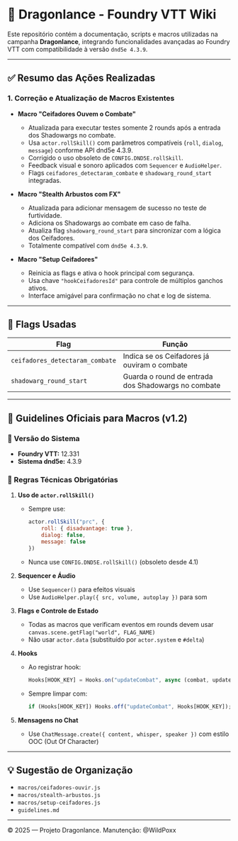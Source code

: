 
# 📘 Dragonlance - Foundry VTT Wiki

Este repositório contém a documentação, scripts e macros utilizadas na campanha **Dragonlance**, integrando funcionalidades avançadas ao Foundry VTT com compatibilidade à versão `dnd5e 4.3.9`.

---

## ✅ Resumo das Ações Realizadas

### 1. Correção e Atualização de Macros Existentes

- **Macro "Ceifadores Ouvem o Combate"**
  - Atualizada para executar testes somente 2 rounds após a entrada dos Shadowargs no combate.
  - Usa `actor.rollSkill()` com parâmetros compatíveis (`roll`, `dialog`, `message`) conforme API dnd5e 4.3.9.
  - Corrigido o uso obsoleto de `CONFIG.DND5E.rollSkill`.
  - Feedback visual e sonoro aplicados com `Sequencer` e `AudioHelper`.
  - Flags `ceifadores_detectaram_combate` e `shadowarg_round_start` integradas.

- **Macro "Stealth Arbustos com FX"**
  - Atualizada para adicionar mensagem de sucesso no teste de furtividade.
  - Adiciona os Shadowargs ao combate em caso de falha.
  - Atualiza flag `shadowarg_round_start` para sincronizar com a lógica dos Ceifadores.
  - Totalmente compatível com `dnd5e 4.3.9`.

- **Macro "Setup Ceifadores"**
  - Reinicia as flags e ativa o hook principal com segurança.
  - Usa chave `"hookCeifadoresId"` para controle de múltiplos ganchos ativos.
  - Interface amigável para confirmação no chat e log de sistema.

---

## 📌 Flags Usadas

| Flag | Função |
|------|--------|
| `ceifadores_detectaram_combate` | Indica se os Ceifadores já ouviram o combate |
| `shadowarg_round_start`         | Guarda o round de entrada dos Shadowargs no combate |

---

## 📜 Guidelines Oficiais para Macros (v1.2)

### 📌 Versão do Sistema
- **Foundry VTT:** 12.331  
- **Sistema dnd5e:** 4.3.9

### 🔧 Regras Técnicas Obrigatórias

1. **Uso de `actor.rollSkill()`**
   - Sempre use:
     ```js
     actor.rollSkill("prc", {
         roll: { disadvantage: true },
         dialog: false,
         message: false
     })
     ```
   - Nunca use `CONFIG.DND5E.rollSkill()` (obsoleto desde 4.1)

2. **Sequencer e Áudio**
   - Use `Sequencer()` para efeitos visuais
   - Use `AudioHelper.play({ src, volume, autoplay })` para som

3. **Flags e Controle de Estado**
   - Todas as macros que verificam eventos em rounds devem usar `canvas.scene.getFlag("world", FLAG_NAME)`
   - Não usar `actor.data` (substituído por `actor.system` e `#delta`)

4. **Hooks**
   - Ao registrar hook:
     ```js
     Hooks[HOOK_KEY] = Hooks.on("updateCombat", async (combat, updateData) => { ... });
     ```
   - Sempre limpar com:
     ```js
     if (Hooks[HOOK_KEY]) Hooks.off("updateCombat", Hooks[HOOK_KEY]);
     ```

5. **Mensagens no Chat**
   - Use `ChatMessage.create({ content, whisper, speaker })` com estilo OOC (Out Of Character)

---

## 💡 Sugestão de Organização

- `macros/ceifadores-ouvir.js`
- `macros/stealth-arbustos.js`
- `macros/setup-ceifadores.js`
- `guidelines.md`

---

© 2025 — Projeto Dragonlance. Manutenção: @WildPoxx

